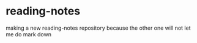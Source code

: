 # reading-notes
making a new reading-notes repository because the other one will not let me do mark down 
